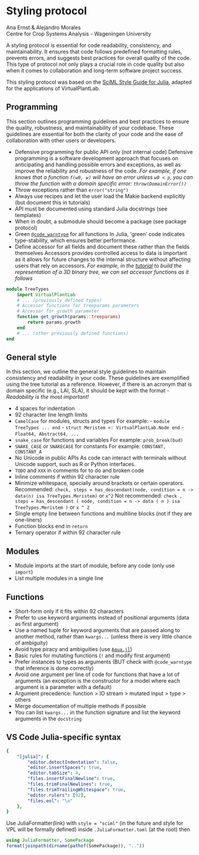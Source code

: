 # Styling protocol

Ana Ernst & Alejandro Morales  
Centre for Crop Systems Analysis - Wageningen University

A styling protocol is essential for code readability, consistency, and maintainability. It ensures that code follows predefined formatting rules, prevents errors, and suggests best practices for overall quality of the code. This type of protocol not only plays a crucial role in code quality but also when it comes to collaboration and long-term software project success.

This styling protocol was based on the [SciML Style Guide for Julia](https://docs.sciml.ai/SciMLStyle/stable/), adapted for the applications of VirtualPlantLab.

## Programming

This section outlines programming guidelines and best practices to ensure the quality, robustness, and maintainability of your codebase. These guidelines are essential for both the clarity of your code and the ease of collaboration with other users or developers.

* Defensive programming for public API only (not internal code)
        Defensive programming is a software development approach that focuses on 
        anticipating and handling possible errors and exceptions, as well as improve
        the reliability and robustness of the code.
            *For example, if one knows that a function `f(w0, w)` will have an error unless `w0 < p`, you can throw the function with a domain specific error: `throw(DomainError())`*
* Throw exceptions rather than `error("string")`
* Always use recipes and let the user load the Makie backend explicitly (but document this in tutorials)
* API must be documented using standard Julia docstrings (see templates)
* When in doubt, a submodule should become a package (see package protocol)
* Green [`@code_warntype`](https://docs.julialang.org/en/v1/manual/performance-tips/#man-code-warntype) for all functions
        In Julia, 'green' code indicates type-stability, which ensures better performance.
* Define accessor for all fields and document these rather than the fields themselves
        Accessors provides controlled access to data is important as it allows for future changes to the internal structure without affecting users that rely on accessors.
        *For example, in the [tutorial](https://virtualplantlab.com/stable/tutorials/Tree/Tree/) to build the representation of a 3D binary tree, we can set accessor functions as it follows*
  
````julia
module TreeTypes
    import VirtualPlantLab
    # ... (previously defined types)
    # Accessor functions for treeparams parameters
    # Accessor for growth parameter
    function get_growth(params::treeparams)
        return params.growth
    end
    # ... (other previously defined functions)
end
````

## General style

In this section, we outline the general style guidelines to maintain consistency and readability in your code. These guidelines are exemplified using the tree tutorial as a reference. However, if there is an acronym that is domain specific (e.g., LAI, SLA), it should be kept with the format - *Readability is the most important!*

* 4 spaces for indentation
* 92 character line length limits
* `CamelCase` for modules, structs and types
        For example:
        - `module TreeTypes ... end`
        - `struct Meristem <: VirtualPlantLab.Node end`
        - `Float64, Abstract64, ...`
* `snake_case` for functions and variables
        For example: `prob_break(bud)`
* `SNAKE_CASE` or `SNAKECASE` for constants
        For example: `CONSTANT, CONSTANT_A`  
* No Unicode in public APIs
        As code can interact with terminals without Unicode support, such as R or Python interfaces.
* `TODO` and `XXX` in comments for to do and broken code
* Inline comments if within 92 character rule
* Minimize whitespace, specially around brackets or certain operators.
        Recommended: `check, steps = has_descendant(node, condition = n -> data(n) isa TreeTypes.Meristem)` or `x^2`
        Not recommended: `check , steps = has_descendant ( node, condition = n -> data ( n ) isa TreeTypes.Meristem )` or `x ^ 2`
* Single empty line between functions and multiline blocks (not if they are one-liners)
* Function blocks end in `return`
* Ternary operator if within 92 character rule

**Modules**
---

- Module imports at the start of module, before any code (only use `import`)
- List multiple modules in a single line

**Functions**
---

- Short-form only if it fits within 92 characters
- Prefer to use keyword arguments instead of positional arguments (data as first argument)
- Use a named tuple for keyword arguments that are passed along to another method, rather than `kwargs...` (unless there is very little chance of ambiguity)
- Avoid type piracy and ambiguities (use [`Aqua.jl`](https://docs.juliahub.com/General/Aqua/0.5.1/)) 
- Basic rules for mutating functions (`!` and modify first argument)
- Prefer instances to types as arguments (BUT check with `@code_warntype` that inference is done correctly)
- Avoid one argument per line of code for functions that have a lot of arguments (an exception is the constructor for a model where each argument is a parameter with a default)
- Argument precedence: function > IO stream > mutated input > type > others
- Merge documentation of multiple methods if possible
- You can list `kwargs...` in the function signature and list the keyword arguments in the `docstring`


**VS Code Julia-specific syntax**
---

```yaml
{
    "[julia]": {
        "editor.detectIndentation": false,
        "editor.insertSpaces": true,
        "editor.tabSize": 4,
        "files.insertFinalNewline": true,
        "files.trimFinalNewlines": true,
        "files.trimTrailingWhitespace": true,
        "editor.rulers": [92],
        "files.eol": "\n"
    },
}
```

Use JuliaFormatter(link) with `style = "sciml"` (in the future and style for VPL will be formally defined) inside `.JuliaFormatter.toml` (at the root) then

```julia
using JuliaFormatter, SomePackage
format(joinpath(dirname(pathof(SomePackage)), ".."))
```

